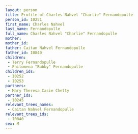 ```yaml
---
layout: person
title: Profile of Charles Nahvel "Charlie" Fernandopulle
person_id: I0251
first_name: Charles Nahvel
last_name: Fernandopulle
full_name: Charles Nahvel "Charlie" Fernandopulle
mother: 
mother_id: 
father: Caitan Nahvel Fernandopulle
father_id: I0840
children:
 - Terry Fernandopulle
 - Philomena "Bubby" Fernandopulle
children_ids:
 - I0252
 - I0253
partners:
 - Mary Theresa Casie Chetty
partner_ids:
 - I0245
relevant_trees_names:
 - Caitan Nahvel Fernandopulle
relevant_trees_ids:
 - I0840
sex: M
---
```


